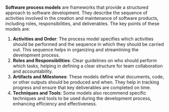 **Software process models** are frameworks that provide a structured approach to software development. They describe the sequence of activities involved in the creation and maintenance of software products, including roles, responsibilities, and deliverables. The key points of these models are:
1. **Activities and Order**: The process model specifies which activities should be performed and the sequence in which they should be carried out. This sequence helps in organizing and streamlining the development process.
2. **Roles and Responsibilities**: Clear guidelines on who should perform which tasks, helping in defining a clear structure for team collaboration and accountability.
3. **Artifacts and Milestones**: These models define what documents, code, or other outputs should be produced and when. They help in tracking progress and ensure that key deliverables are completed on time.
4. **Techniques and Tools**: Some models also recommend specific techniques and tools to be used during the development process, enhancing efficiency and effectiveness.
